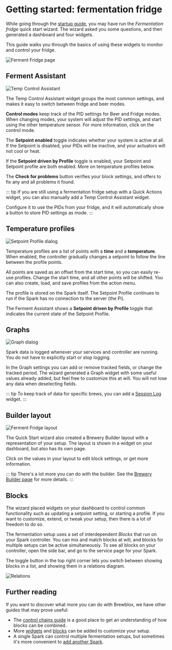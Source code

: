 # Getting started: fermentation fridge

While going through the [startup guide](./startup.md), you may have run the *Fermentation fridge* quick start wizard.
The wizard asked you some questions, and then generated a dashboard and four widgets.

This guide walks you through the basics of using these widgets to monitor and control your fridge.

![Ferment Fridge page](../images/fermentation-fridge-dashboard.png)

## Ferment Assistant

![Temp Control Assistant](../images/ferment-assistant.png)

The Temp Control Assistant widget groups the most common settings, and makes it easy to switch between fridge and beer modes.

**Control modes** keep track of the PID settings for Beer and Fridge modes.
When changing modes, your system will adjust the PID settings, and start using the other temperature sensor.
For more information, click on the control mode.

The **Setpoint enabled** toggle indicates whether your system is active at all.
If the Setpoint is disabled, your PIDs will be inactive, and your actuators will not cool or heat.

If the **Setpoint driven by Profile** toggle is enabled, your Setpoint and Setpoint profile are both enabled.
More on temperature profiles below.

The **Check for problems** button verifies your block settings, and offers to fix any and all problems it found.

::: tip
If you are still using a fermentation fridge setup with a Quick Actions widget, you can also manually add a Temp Control Assistant widget.

Configure it to use the PIDs from your fridge, and it will automatically show a button to store PID settings as mode.
:::

## Temperature profiles

![Setpoint Profile dialog](../images/ferment-setpoint-profile.png)

Temperature profiles are a list of points with a **time** and a **temperature**.
When enabled, the controller gradually changes a setpoint to follow the line between the profile points.

All points are saved as an offset from the start time, so you can easily re-use profiles.
Change the start time, and all other points will be shifted.
You can also create, load, and save profiles from the action menu.

The profile is stored on the Spark itself. The Setpoint Profile continues to run if the Spark has no connection to the server (the Pi).

The Ferment Assistant shows a **Setpoint driven by Profile** toggle that indicates the current state of the Setpoint Profile.

## Graphs

![Graph dialog](../images/ferment-graph.png)

Spark data is logged whenever your services and controller are running.
You do not have to explicitly start or stop logging.

In the Graph settings you can add or remove tracked fields, or change the tracked period.
The wizard generated a Graph widget with some useful values already added,
but feel free to customize this at will.
You will not lose any data when deselecting fields.

::: tip
To keep track of data for specific brews, you can add a [Session Log](./all_widgets.md#session-log) widget.
:::

## Builder layout

![Ferment Fridge layout](../images/fermentation-fridge-layout.png)

The Quick Start wizard also created a Brewery Builder layout with a representation of your setup.
The layout is shown in a widget on your dashboard, but also has its own page.

Click on the values in your layout to edit block settings, or get more information.

::: tip
There's a lot more you can do with the builder.
See the [Brewery Builder page](./brewery_builder.md) for more details.
:::

## Blocks

The wizard placed widgets on your dashboard to control common functionality such as updating a setpoint setting, or starting a profile.
If you want to customize, extend, or tweak your setup, then there is a lot of freedom to do so.

The fermentation setup uses a set of interdependent *Blocks* that run on your Spark controller.
You can mix and match blocks at will, and blocks for multiple setups can be active simultaneously.
To see all blocks on your controller, open the side bar, and go to the service page for your Spark.

The toggle button in the top right corner lets you switch between showing blocks in a list, and showing them in a relations diagram.

![Relations](../images/ferment-relations.png)

## Further reading

If you want to discover what more you can do with Brewblox, we have other guides that may prove useful:

- The [control chains guide](./control_chains.md) is a good place to get an understanding of how blocks can be combined.
- More [widgets](./all_widgets.md) and [blocks](./all_blocks.md) can be added to customize your setup.
- A single Spark can control multiple fermentation setups, but sometimes it's more convenient to [add another Spark](./services/spark.md).
